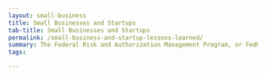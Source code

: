 ```yaml
---
layout: small-business
title: Small Businesses and Startups
tab-title: Small Businesses and Startups
permalink: /small-business-and-startup-lessons-learned/
summary: The Federal Risk and Authorization Management Program, or FedRAMP, is a government-wide program that provides a standardized approach to security assessment
tags: 

---
```


